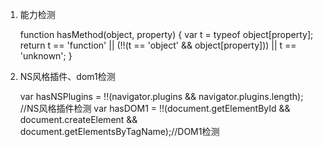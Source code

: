1. 能力检测

    function hasMethod(object, property) {
        var t = typeof object[property];
        return t == 'function' ||
            (!!(t == 'object' && object[property])) ||
                t == 'unknown';
    }

2. NS风格插件、dom1检测

    var hasNSPlugins = !!(navigator.plugins && navigator.plugins.length);		//NS风格插件检测
    var hasDOM1 = !!(document.getElementById && document.createElement && document.getElementsByTagName);//DOM1检测